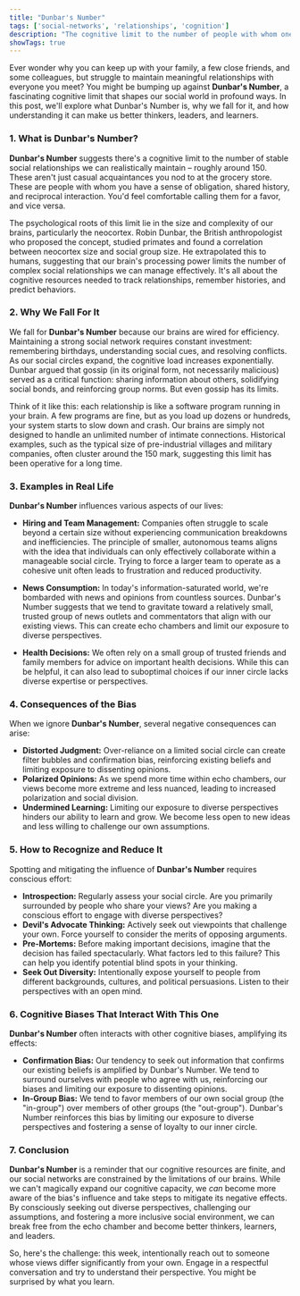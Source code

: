 ```yaml
---
title: "Dunbar's Number"
tags: ['social-networks', 'relationships', 'cognition']
description: "The cognitive limit to the number of people with whom one can maintain stable social relationships."
showTags: true
---
```



Ever wonder why you can keep up with your family, a few close friends, and some colleagues, but struggle to maintain meaningful relationships with everyone you meet? You might be bumping up against **Dunbar's Number**, a fascinating cognitive limit that shapes our social world in profound ways. In this post, we'll explore what Dunbar's Number is, why we fall for it, and how understanding it can make us better thinkers, leaders, and learners.

### 1. What is Dunbar's Number?

**Dunbar's Number** suggests there's a cognitive limit to the number of stable social relationships we can realistically maintain – roughly around 150. These aren't just casual acquaintances you nod to at the grocery store. These are people with whom you have a sense of obligation, shared history, and reciprocal interaction. You'd feel comfortable calling them for a favor, and vice versa.

The psychological roots of this limit lie in the size and complexity of our brains, particularly the neocortex. Robin Dunbar, the British anthropologist who proposed the concept, studied primates and found a correlation between neocortex size and social group size. He extrapolated this to humans, suggesting that our brain's processing power limits the number of complex social relationships we can manage effectively. It's all about the cognitive resources needed to track relationships, remember histories, and predict behaviors.

### 2. Why We Fall For It

We fall for **Dunbar's Number** because our brains are wired for efficiency. Maintaining a strong social network requires constant investment: remembering birthdays, understanding social cues, and resolving conflicts. As our social circles expand, the cognitive load increases exponentially. Dunbar argued that gossip (in its original form, not necessarily malicious) served as a critical function: sharing information about others, solidifying social bonds, and reinforcing group norms. But even gossip has its limits.

Think of it like this: each relationship is like a software program running in your brain. A few programs are fine, but as you load up dozens or hundreds, your system starts to slow down and crash. Our brains are simply not designed to handle an unlimited number of intimate connections. Historical examples, such as the typical size of pre-industrial villages and military companies, often cluster around the 150 mark, suggesting this limit has been operative for a long time.

### 3. Examples in Real Life

**Dunbar's Number** influences various aspects of our lives:

*   **Hiring and Team Management:** Companies often struggle to scale beyond a certain size without experiencing communication breakdowns and inefficiencies. The principle of smaller, autonomous teams aligns with the idea that individuals can only effectively collaborate within a manageable social circle. Trying to force a larger team to operate as a cohesive unit often leads to frustration and reduced productivity.

*   **News Consumption:** In today's information-saturated world, we're bombarded with news and opinions from countless sources. Dunbar's Number suggests that we tend to gravitate toward a relatively small, trusted group of news outlets and commentators that align with our existing views. This can create echo chambers and limit our exposure to diverse perspectives.

*   **Health Decisions:** We often rely on a small group of trusted friends and family members for advice on important health decisions. While this can be helpful, it can also lead to suboptimal choices if our inner circle lacks diverse expertise or perspectives.

### 4. Consequences of the Bias

When we ignore **Dunbar's Number**, several negative consequences can arise:

*   **Distorted Judgment:** Over-reliance on a limited social circle can create filter bubbles and confirmation bias, reinforcing existing beliefs and limiting exposure to dissenting opinions.
*   **Polarized Opinions:** As we spend more time within echo chambers, our views become more extreme and less nuanced, leading to increased polarization and social division.
*   **Undermined Learning:** Limiting our exposure to diverse perspectives hinders our ability to learn and grow. We become less open to new ideas and less willing to challenge our own assumptions.

### 5. How to Recognize and Reduce It

Spotting and mitigating the influence of **Dunbar's Number** requires conscious effort:

*   **Introspection:** Regularly assess your social circle. Are you primarily surrounded by people who share your views? Are you making a conscious effort to engage with diverse perspectives?
*   **Devil's Advocate Thinking:** Actively seek out viewpoints that challenge your own. Force yourself to consider the merits of opposing arguments.
*   **Pre-Mortems:** Before making important decisions, imagine that the decision has failed spectacularly. What factors led to this failure? This can help you identify potential blind spots in your thinking.
*   **Seek Out Diversity:** Intentionally expose yourself to people from different backgrounds, cultures, and political persuasions. Listen to their perspectives with an open mind.

### 6. Cognitive Biases That Interact With This One

**Dunbar's Number** often interacts with other cognitive biases, amplifying its effects:

*   **Confirmation Bias:** Our tendency to seek out information that confirms our existing beliefs is amplified by Dunbar's Number. We tend to surround ourselves with people who agree with us, reinforcing our biases and limiting our exposure to dissenting opinions.
*   **In-Group Bias:** We tend to favor members of our own social group (the "in-group") over members of other groups (the "out-group"). Dunbar's Number reinforces this bias by limiting our exposure to diverse perspectives and fostering a sense of loyalty to our inner circle.

### 7. Conclusion

**Dunbar's Number** is a reminder that our cognitive resources are finite, and our social networks are constrained by the limitations of our brains. While we can't magically expand our cognitive capacity, we *can* become more aware of the bias's influence and take steps to mitigate its negative effects. By consciously seeking out diverse perspectives, challenging our assumptions, and fostering a more inclusive social environment, we can break free from the echo chamber and become better thinkers, learners, and leaders.

So, here's the challenge: this week, intentionally reach out to someone whose views differ significantly from your own. Engage in a respectful conversation and try to understand their perspective. You might be surprised by what you learn.

